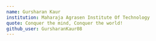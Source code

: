 ```yaml
---
name: Gursharan Kaur
institution: Maharaja Agrasen Institute Of Technology
quote: Conquer the mind, Conquer the world!
github_user: GursharanKaur08
---
```


